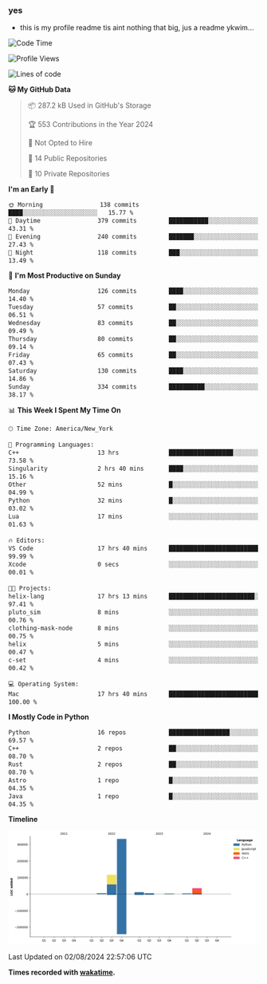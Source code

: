 ### yes

- this is my profile readme tis aint nothing that big, jus a readme ykwim...

<!--START_SECTION:waka-->
![Code Time](http://img.shields.io/badge/Code%20Time-730%20hrs%2027%20mins-blue)

![Profile Views](http://img.shields.io/badge/Profile%20Views-0-blue)

![Lines of code](https://img.shields.io/badge/From%20Hello%20World%20I%27ve%20Written-512.8%20thousand%20lines%20of%20code-blue)

**🐱 My GitHub Data** 

> 📦 287.2 kB Used in GitHub's Storage 
 > 
> 🏆 553 Contributions in the Year 2024
 > 
> 🚫 Not Opted to Hire
 > 
> 📜 14 Public Repositories 
 > 
> 🔑 10 Private Repositories 
 > 
**I'm an Early 🐤** 

```text
🌞 Morning                138 commits         ████░░░░░░░░░░░░░░░░░░░░░   15.77 % 
🌆 Daytime                379 commits         ███████████░░░░░░░░░░░░░░   43.31 % 
🌃 Evening                240 commits         ███████░░░░░░░░░░░░░░░░░░   27.43 % 
🌙 Night                  118 commits         ███░░░░░░░░░░░░░░░░░░░░░░   13.49 % 
```
📅 **I'm Most Productive on Sunday** 

```text
Monday                   126 commits         ████░░░░░░░░░░░░░░░░░░░░░   14.40 % 
Tuesday                  57 commits          ██░░░░░░░░░░░░░░░░░░░░░░░   06.51 % 
Wednesday                83 commits          ██░░░░░░░░░░░░░░░░░░░░░░░   09.49 % 
Thursday                 80 commits          ██░░░░░░░░░░░░░░░░░░░░░░░   09.14 % 
Friday                   65 commits          ██░░░░░░░░░░░░░░░░░░░░░░░   07.43 % 
Saturday                 130 commits         ████░░░░░░░░░░░░░░░░░░░░░   14.86 % 
Sunday                   334 commits         ██████████░░░░░░░░░░░░░░░   38.17 % 
```


📊 **This Week I Spent My Time On** 

```text
🕑︎ Time Zone: America/New_York

💬 Programming Languages: 
C++                      13 hrs              ██████████████████░░░░░░░   73.58 % 
Singularity              2 hrs 40 mins       ████░░░░░░░░░░░░░░░░░░░░░   15.16 % 
Other                    52 mins             █░░░░░░░░░░░░░░░░░░░░░░░░   04.99 % 
Python                   32 mins             █░░░░░░░░░░░░░░░░░░░░░░░░   03.02 % 
Lua                      17 mins             ░░░░░░░░░░░░░░░░░░░░░░░░░   01.63 % 

🔥 Editors: 
VS Code                  17 hrs 40 mins      █████████████████████████   99.99 % 
Xcode                    0 secs              ░░░░░░░░░░░░░░░░░░░░░░░░░   00.01 % 

🐱‍💻 Projects: 
helix-lang               17 hrs 13 mins      ████████████████████████░   97.41 % 
pluto_sim                8 mins              ░░░░░░░░░░░░░░░░░░░░░░░░░   00.76 % 
clothing-mask-node       8 mins              ░░░░░░░░░░░░░░░░░░░░░░░░░   00.75 % 
helix                    5 mins              ░░░░░░░░░░░░░░░░░░░░░░░░░   00.47 % 
c-set                    4 mins              ░░░░░░░░░░░░░░░░░░░░░░░░░   00.42 % 

💻 Operating System: 
Mac                      17 hrs 40 mins      █████████████████████████   100.00 % 
```

**I Mostly Code in Python** 

```text
Python                   16 repos            █████████████████░░░░░░░░   69.57 % 
C++                      2 repos             ██░░░░░░░░░░░░░░░░░░░░░░░   08.70 % 
Rust                     2 repos             ██░░░░░░░░░░░░░░░░░░░░░░░   08.70 % 
Astro                    1 repo              █░░░░░░░░░░░░░░░░░░░░░░░░   04.35 % 
Java                     1 repo              █░░░░░░░░░░░░░░░░░░░░░░░░   04.35 % 
```



**Timeline**

![Lines of Code chart](https://raw.githubusercontent.com/Ze7111/Ze7111/main/assets/bar_graph.png)


 Last Updated on 02/08/2024 22:57:06 UTC
<!--END_SECTION:waka-->
**Times recorded with [wakatime](wakatime.com).**
